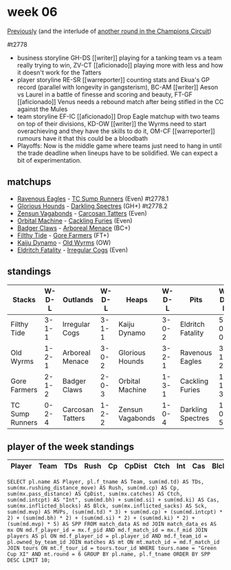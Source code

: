 # week 06

[Previously](week05) (and the interlude of [another round in the Champions Circuit](week05cc))

#t2778

* business storyline GH-DS [[writer]] playing for a tanking team vs a team really trying to win, ZV-CT [[aficionado]] playing more with less and how it doesn't work for the Tatters  
* player storyline RE-SR [[warreporter]] counting stats and Ekua's GP record (parallel with longevity in gangsterism), BC-AM [[writer]] Aeson vs Laurel in a battle of finesse and scoring and beauty, FT-GF [[aficionado]] Venus needs a rebound match after being stifled in the CC against the Mules
* team storyline EF-IC [[aficionado]] Drop Eagle matchup with two teams on top of their divisions, KD-OW [[writer]] the Wyrms need to start overachieving and they have the skills to do it, OM-CF [[warreporter]] rumours have it that this could be a bloodbath
* Playoffs: Now is the middle game where teams just need to hang in until the trade deadline when lineups have to be solidified. We can expect a bit of experimentation.


## matchups

* [Ravenous Eagles](../../teams/ravenouseagles) - [TC Sump Runners](../../teams/sumprunners) (Even) #t2778.1
* [Glorious Hounds](../../teams/glorioushounds) - [Darkling Spectres](../../teams/darklingspectres) (GH+) #t2778.2
* [Zensun Vagabonds](../../teams/zensunvagabonds) - [Carcosan Tatters](../../teams/carcosantatters) (Even)
* [Orbital Machine](../../teams/orbitalmachine) - [Cackling Furies](../../teams/cacklingfuries) (Even)
* [Badger Claws](../../teams/badgerclaws)  - [Arboreal Menace](../../teams/arborealmenace) (BC+) 
* [Filthy Tide](../../teams/filthytide) - [Gore Farmers](../../teams/gorefarmers) (FT+)
* [Kaiju Dynamo](../../teams/kaijudynamo) - [Old Wyrms](../../teams/oldwyrms) (OW)
* [Eldritch Fatality](../../teams/eldritchfatality) - [Irregular Cogs](../../teams/irregularcogs) (Even)



## standings

| Stacks | W-D-L | Outlands | W-D-L | Heaps | W-D-L | Pits | W-D-L |
|-------|-----|--|--|------|------|--|--|
| Filthy Tide | 3-1-1 | Irregular Cogs | 3-1-1 | Kaiju Dynamo | 3-0-2 | Eldritch Fatality | 5-0-0 |
| Old Wyrms | 1-2-1 | Arboreal Menace | 3-0-2 | Glorious Hounds | 3-2-1 | Ravenous Eagles | 3-1-2 |
| Gore Farmers | 2-1-2 | Badger Claws | 2-0-3 | Orbital Machine | 1-3-1 | Cackling Furies | 1-1-3 |
| TC Sump Runners | 0-2-4 | Carcosan Tatters | 1-2-2 | Zensun Vagabonds | 1-0-4 | Darkling Spectres | 1-0-5 |


## player of the week standings

| Player    | Team              | TDs  | Rush | Cp   | CpDist | Ctch | Int  | Cas  | Blck | Sck  | MVP  | SPP  |
|-----------|-------------------|------|------|------|--------|------|------|------|------|------|------|------|



```
SELECT pl.name AS Player, pl.f_tname AS Team, sum(md.td) AS TDs, sum(mx.rushing_distance_move) AS Rush, sum(md.cp) AS Cp,	sum(mx.pass_distance) AS CpDist, sum(mx.catches) AS Ctch, sum(md.intcpt) AS "Int", sum(md.bh) + sum(md.si) + sum(md.ki) AS Cas, sum(mx.inflicted_blocks) AS Blck, sum(mx.inflicted_sacks) AS Sck, sum(md.mvp) AS MVPs, (sum(md.td) * 3) + sum(md.cp) + (sum(md.intcpt) * 2) + (sum(md.bh) * 2) + (sum(md.si) * 2) + (sum(md.ki) * 2) + (sum(md.mvp) * 5) AS SPP FROM match_data AS md JOIN match_data_es AS mx ON md.f_player_id = mx.f_pid AND md.f_match_id = mx.f_mid JOIN players AS pl ON md.f_player_id = pl.player_id AND md.f_team_id = pl.owned_by_team_id JOIN matches AS mt ON mt.match_id = md.f_match_id JOIN tours ON mt.f_tour_id = tours.tour_id WHERE tours.name = "Green Cup XI" AND mt.round = 6 GROUP BY pl.name, pl.f_tname ORDER BY SPP DESC LIMIT 10;
```
